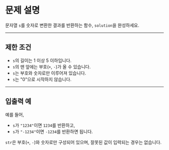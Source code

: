 # 문제 설명

문자열 `s`를 숫자로 변환한 결과를 반환하는 함수, `solution`을 완성하세요.

---

## 제한 조건

- `s`의 길이는 1 이상 5 이하입니다.
- `s`의 맨 앞에는 부호(`+`, `-`)가 올 수 있습니다.
- `s`는 부호와 숫자로만 이루어져 있습니다.
- `s`는 "0"으로 시작하지 않습니다.

---

## 입출력 예

예를 들어,  
- `s`가 `"1234"`이면 `1234`를 반환하고,  
- `s`가 `"-1234"`이면 `-1234`를 반환하면 됩니다.  

`str`은 부호(`+`, `-`)와 숫자로만 구성되어 있으며, 잘못된 값이 입력되는 경우는 없습니다.
